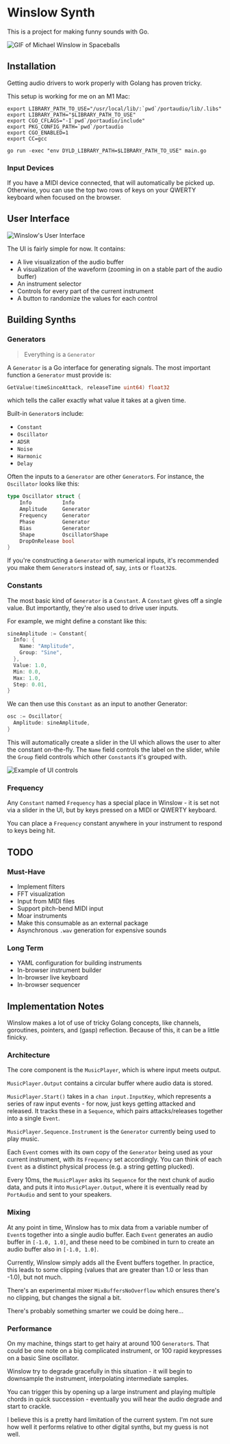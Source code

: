 # Winslow Synth

This is a project for making funny sounds with Go.

![GIF of Michael Winslow in Spaceballs](winslow.gif)

## Installation
Getting audio drivers to work properly with Golang has proven tricky.

This setup is working for me on an M1 Mac:
```
export LIBRARY_PATH_TO_USE="/usr/local/lib/:`pwd`/portaudio/lib/.libs"
export LIBRARY_PATH="$LIBRARY_PATH_TO_USE"
export CGO_CFLAGS="-I`pwd`/portaudio/include"
export PKG_CONFIG_PATH=`pwd`/portaudio
export CGO_ENABLED=1
export CC=gcc

go run -exec "env DYLD_LIBRARY_PATH=$LIBRARY_PATH_TO_USE" main.go
```

### Input Devices
If you have a MIDI device connected, that will automatically be picked up.
Otherwise, you can use the top two rows of keys on your QWERTY keyboard
when focused on the browser.

## User Interface
![Winslow's User Interface](ui.png)

The UI is fairly simple for now. It contains:
* A live visualization of the audio buffer
* A visualization of the waveform (zooming in on a stable part of the audio buffer)
* An instrument selector
* Controls for every part of the current instrument
* A button to randomize the values for each control

## Building Synths

### Generators
> Everything is a `Generator`

A `Generator` is a Go interface for generating signals. The most important function a `Generator` must provide is:

```go
GetValue(timeSinceAttack, releaseTime uint64) float32
```

which tells the caller exactly what value it takes at a given time.

Built-in `Generator`s include:
* `Constant`
* `Oscillator`
* `ADSR`
* `Noise`
* `Harmonic`
* `Delay`

Often the inputs to a `Generator` are other `Generator`s. For instance, the `Oscillator` looks like this:
```go
type Oscillator struct {
    Info          Info
    Amplitude     Generator
    Frequency     Generator
    Phase         Generator
    Bias          Generator
    Shape         OscillatorShape
    DropOnRelease bool
}
```

If you're constructing a `Generator` with numerical inputs, it's recommended you make them
`Generator`s instead of, say, `int`s or `float32`s.

### Constants
The most basic kind of `Generator` is a `Constant`. A `Constant` gives off a single value. But
importantly, they're also used to drive user inputs.

For example, we might define a constant like this:
```go
sineAmplitude := Constant{
  Info: {
    Name: "Amplitude",
    Group: "Sine",
  },
  Value: 1.0,
  Min: 0.0,
  Max: 1.0,
  Step: 0.01,
}
```

We can then use this `Constant` as an input to another Generator:
```go
osc := Oscillator{
  Amplitude: sineAmplitude,
}
```

This will automatically create a slider in the UI which allows the user to
alter the constant on-the-fly. The `Name` field controls the label on the slider,
while the `Group` field controls which other `Constant`s it's grouped with.

![Example of UI controls](controls.png)

### Frequency
Any `Constant` named `Frequency` has a special place in Winslow - it is set not via a slider
in the UI, but by keys pressed on a MIDI or QWERTY keyboard.

You can place a `Frequency` constant anywhere in your instrument to respond to keys being hit.

## TODO
### Must-Have
* Implement filters
* FFT visualization
* Input from MIDI files
* Support pitch-bend MIDI input
* Moar instruments
* Make this consumable as an external package
* Asynchronous `.wav` generation for expensive sounds

### Long Term
* YAML configuration for building instruments
* In-browser instrument builder
* In-browser live keyboard
* In-browser sequencer

## Implementation Notes
Winslow makes a lot of use of tricky Golang concepts, like channels, goroutines, pointers, and
(gasp) reflection. Because of this, it can be a little finicky.

### Architecture

The core component is the `MusicPlayer`, which is where input meets output.

`MusicPlayer.Output` contains a circular buffer where audio data is stored.

`MusicPlayer.Start()` takes in a `chan input.InputKey`, which represents a series of
raw input events - for now, just keys getting attacked and released. It tracks these
in a `Sequence`, which pairs attacks/releases together into a single `Event`.

`MusicPlayer.Sequence.Instrument` is the `Generator` currently being used to play music.

Each `Event` comes with its own copy of the `Generator` being used as your current instrument,
with its `Frequency` set accordingly. You can think of each `Event` as a distinct physical
process (e.g. a string getting plucked).

Every 10ms, the `MusicPlayer` asks its `Sequence` for the next chunk of audio data, and
puts it into `MusicPlayer.Output`, where it is eventually read by `PortAudio` and sent
to your speakers.

### Mixing
At any point in time, Winslow has to mix data from a variable number of `Event`s together
into a single audio buffer. Each `Event` generates an audio buffer in `[-1.0, 1.0]`, and
these need to be combined in turn to create an audio buffer also in `[-1.0, 1.0]`.

Currently, Winslow simply adds all the Event buffers together. In practice, this leads to some
clipping (values that are greater than 1.0 or less than -1.0), but not much.

There's an experimental mixer `MixBuffersNoOverflow` which ensures there's no clipping,
but changes the signal a bit.

There's probably something smarter we could be doing here...

### Performance
On my machine, things start to get hairy at around 100 `Generator`s. That could be one note
on a big complicated instrument, or 100 rapid keypresses on a basic Sine oscillator.

Winslow try to degrade gracefully in this situation - it will begin to downsample the instrument,
interpolating intermediate samples.

You can trigger this by opening up a large instrument and playing multiple chords in quick
succession - eventually you will hear the audio degrade and start to crackle.

I believe this is a pretty hard limitation of the current system. I'm not sure how well it performs
relative to other digital synths, but my guess is not well.
